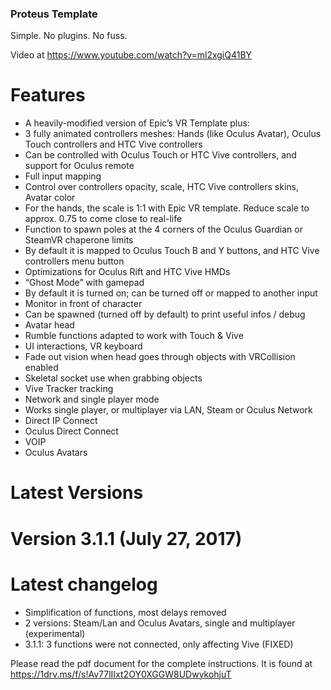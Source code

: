 ﻿### Proteus Template

Simple. No plugins. No fuss.

Video at https://www.youtube.com/watch?v=ml2xgiQ41BY 

# Features #
* A heavily-modified version of Epic’s VR Template plus:
 * 3 fully animated controllers meshes: Hands (like Oculus Avatar), Oculus Touch controllers and HTC Vive controllers
 * Can be controlled with Oculus Touch or HTC Vive controllers, and support for Oculus remote
 * Full input mapping
 * Control over controllers opacity, scale, HTC Vive controllers skins, Avatar color
 * For the hands, the scale is 1:1 with Epic VR template. Reduce scale to approx. 0.75 to come close to real-life
 * Function to spawn poles at the 4 corners of the Oculus Guardian or SteamVR chaperone limits
 * By default it is mapped to Oculus Touch B and Y buttons, and HTC Vive controllers menu button
 * Optimizations for Oculus Rift and HTC Vive HMDs
 * “Ghost Mode” with gamepad
 * By default it is turned on; can be turned off or mapped to another input
 * Monitor in front of character
 * Can be spawned (turned off by default) to print useful infos / debug
 * Avatar head
 * Rumble functions adapted to work with Touch & Vive
 * UI interactions, VR keyboard
 * Fade out vision when head goes through objects with VRCollision enabled
 * Skeletal socket use when grabbing objects
 * Vive Tracker tracking
 * Network and single player mode
 * Works single player, or multiplayer via LAN, Steam or Oculus Network
 * Direct IP Connect
 * Oculus Direct Connect
 * VOIP
 * Oculus Avatars

# Latest Versions #

# Version 3.1.1 (July 27, 2017) #

# Latest changelog #
* Simplification of functions, most delays removed
* 2 versions: Steam/Lan and Oculus Avatars, single and multiplayer (experimental)
* 3.1.1: 3 functions were not connected, only affecting Vive (FIXED)

Please read the pdf document for the complete instructions. It is found at https://1drv.ms/f/s!Av77lIIxt2OY0XGGW8UDwykohjuT  
